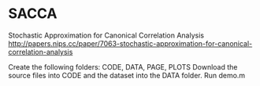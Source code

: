 # SACCA
Stochastic Approximation for Canonical Correlation Analysis
http://papers.nips.cc/paper/7063-stochastic-approximation-for-canonical-correlation-analysis

Create the following folders: CODE, DATA, PAGE, PLOTS
Download the source files into CODE and the dataset into the DATA folder.
Run demo.m
